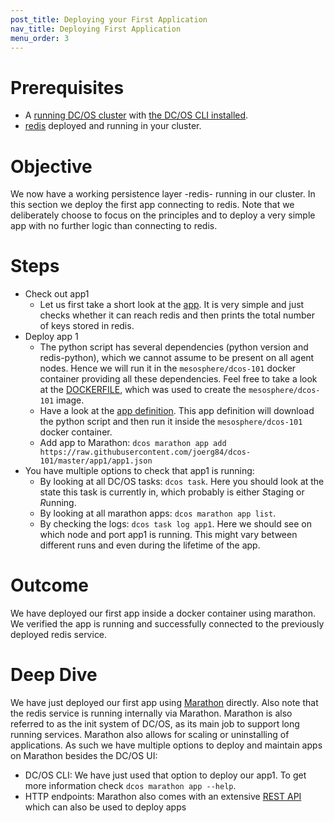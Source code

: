 ```yaml
---
post_title: Deploying your First Application
nav_title: Deploying First Application
menu_order: 3
---
```



# Prerequisites
* A [running DC/OS cluster](/docs/1.8/tutorial/cli/) with [the DC/OS CLI installed](/docs/1.8/tutorial/cli/).
* [redis](/docs/1.8/tutorial/redis-package/) deployed and running in your cluster.

# Objective
We now have a working persistence layer -redis- running in our cluster.
In this section we deploy the first app connecting to redis. Note that we deliberately choose to focus on the principles and to deploy a very simple app with no further logic than connecting to redis.

# Steps
* Check out app1
  * Let us first take a short look at the [app](https://raw.githubusercontent.com/joerg84/dcos-101/master/app1/app1.py). It is very simple and just checks whether it can reach redis and then prints the total number of keys stored in redis.
* Deploy app 1
  * The python script has several dependencies (python version and redis-python), which we cannot assume to be present on all agent nodes. Hence we will run it in the `mesosphere/dcos-101` docker container providing all these dependencies. Feel free to take a look at the [DOCKERFILE](https://github.com/joerg84/dcos-101/blob/master/app1/DOCKERFILE), which was used to create the `mesosphere/dcos-101` image.
  * Have a look at the [app definition](https://raw.githubusercontent.com/joerg84/dcos-101/master/app1/app1.json). This app definition will download the python script and then run it inside the `mesosphere/dcos-101` docker container.
  * Add app to Marathon: `dcos marathon app add https://raw.githubusercontent.com/joerg84/dcos-101/master/app1/app1.json`
* You have multiple options to check that app1 is running:
    * By looking at all DC/OS tasks: `dcos task`. Here you should look at the state this task is currently in, which probably is either *S*taging or *R*unning.
    * By looking at all marathon apps: `dcos marathon app list`.
    * By checking the logs: `dcos task log app1`. Here we should see on which node and port app1 is running. This might vary between different runs and even during the lifetime of the app.

# Outcome
We have deployed our first app inside a docker container using marathon.
We verified the app is running and successfully connected to the previously deployed redis service.

# Deep Dive
We have just deployed our first app using [Marathon](https://mesosphere.github.io/marathon/) directly. Also note that the redis service is running internally via Marathon.
Marathon is also referred to as the init system of DC/OS, as its main job to support long running services.
Marathon also allows for scaling or uninstalling of applications.
As such we have multiple options to deploy and maintain apps on Marathon besides the DC/OS UI:

* DC/OS CLI: We have just used that option to deploy our app1. To get more information check `dcos marathon app --help`.
* HTTP endpoints: Marathon also comes with an extensive [REST API](https://mesosphere.github.io/marathon/docs/generated/api.html) which can also be used to deploy apps
